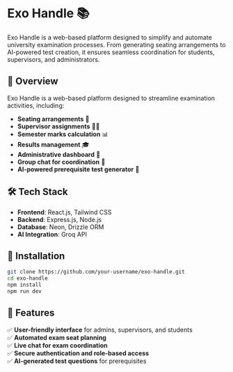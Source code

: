 
# **Exo Handle 📚**  
Exo Handle is a web-based platform designed to simplify and automate university examination processes. From generating seating arrangements to AI-powered test creation, it ensures seamless coordination for students, supervisors, and administrators.

## 🚀 **Overview**  
Exo Handle is a web-based platform designed to streamline examination activities, including:  
- **Seating arrangements** 🏫  
- **Supervisor assignments** 👨‍🏫  
- **Semester marks calculation** 📊  
- **Results management** 🎓  
- **Administrative dashboard** 📌  
- **Group chat for coordination** 💬  
- **AI-powered prerequisite test generator** 🤖  

## 🛠 **Tech Stack**  
- **Frontend**: React.js, Tailwind CSS  
- **Backend**: Express.js, Node.js  
- **Database**: Neon, Drizzle ORM  
- **AI Integration**: Groq API  

## 🔧 **Installation**  

```sh
git clone https://github.com/your-username/exo-handle.git
cd exo-handle
npm install
npm run dev
```

## 📌 **Features**  
✅ **User-friendly interface** for admins, supervisors, and students  
✅ **Automated exam seat planning**  
✅ **Live chat for exam coordination**  
✅ **Secure authentication and role-based access**  
✅ **AI-generated test questions** for prerequisites  

